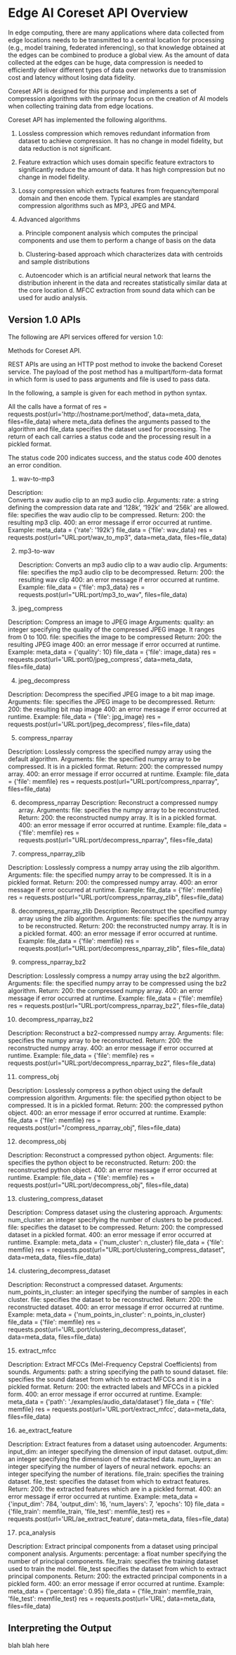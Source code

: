 
# Edge AI Coreset API Overview

In edge computing, there are many applications where data collected from edge locations needs to be transmitted to a central location for processing (e.g., model training, federated inferencing), so that knowledge obtained at the edges can be combined to produce a global view. As the amount of data collected at the edges can be huge, data compression is needed to efficiently deliver different types of data over networks due to transmission cost and latency without losing data fidelity.

Coreset API is designed for this purpose and implements a set of compression algorithms with the primary focus on the creation of AI models when collecting training data from edge locations. 

Coreset API has implemented the following algorithms.

1.	Lossless compression which removes redundant information from dataset to achieve compression. It has no change in model fidelity, but data reduction is not significant.

2.	Feature extraction which uses domain specific feature extractors to significantly reduce the amount of data. It has high compression but no change in model fidelity.

3.	Lossy compression which extracts features from frequency/temporal domain and then encode them. Typical examples are standard compression algorithms such as MP3, JPEG and MP4.

4.	Advanced algorithms

    a.	Principle component analysis which computes the principal components and use them to perform a change of basis on the data

    b.	Clustering-based approach which characterizes data with centroids and sample distributions

    c.	Autoencoder which is an artificial neural network that learns the distribution inherent in the data and recreates statistically similar data at the core location
    d.	MFCC extraction from sound data which can be used for audio analysis.



## Version 1.0 APIs
The following are API services offered for version 1.0:

Methods for Coreset API.

REST APIs are using an HTTP post method to invoke the backend Coreset service. The payload of the post method has a multipart/form-data format in which form is used to pass arguments and file is used to pass data. 

In the following, a sample is given for each method in python syntax. 

All the calls have a format of res = requests.post(url='http://hostname:port/method', data=meta_data, files=file_data) where meta_data defines the arguments passed to the algorithm and file_data specifies the dataset used for processing. The return of each call carries a status code and the processing result in a pickled format. 

The status code 200 indicates success, and the status code 400 denotes an error condition.


1.	wav-to-mp3

Description:  
Converts a wav audio clip to an mp3 audio clip.
Arguments: 
rate: a string defining the compression data rate and ‘128k’, ‘192k’ and ‘256k’ are allowed.
	          	file: specifies the wav audio clip to be compressed.
Return: 
200: the resulting mp3 clip.
400: an error message if error occurred at runtime.
Example:
meta_data = {'rate': '192k'}
file_data = {'file': wav_data}
res = requests.post(url="URL:port/wav_to_mp3", data=meta_data, files=file_data) 


2.	mp3-to-wav

 	Description:
Converts an mp3 audio clip to a wav audio clip.
 Arguments:
file: specifies the mp3 audio clip to be decompressed.
Return:
	200: the resulting wav clip
400: an error message if error occurred at runtime.
Example:
file_data = {'file': mp3_data}
res = requests.post(url="URL:port/mp3_to_wav", files=file_data)


3.	jpeg_compress

Description:
Compress an image to JPEG image
Arguments:
		quality: an integer specifying the quality of the compressed JPEG image. 
It ranges from 0 to 100.
		file: specifies the image to be compressed
Return:
		200: the resulting JPEG image
400: an error message if error occurred at runtime.
	Example:
meta_data = {'quality': 10}
file_data = {'file': image_data}
res = requests.post(url='URL:port0/jpeg_compress', data=meta_data, files=file_data)


4.	jpeg_decompress

Description:
Decompress the specified JPEG image to a bit map image.
Arguments:
		file: specifies the JPEG image to be decompressed.
Return:
	200: the resulting bit map image
400: an error message if error occurred at runtime.
Example:
file_data = {'file': jpg_image}
res = requests.post(url='URL:port/jpeg_decompress', files=file_data)

5.	compress_nparray

Description:
Losslessly compress the specified numpy array using the default algorithm.
Arguments:
		file: the specified numpy array to be compressed. It is in a pickled format.
Return:
	200: the compressed numpy array.
400: an error message if error occurred at runtime.
Example:
file_data = {'file': memfile}
res = requests.post(url="URL:port/compress_nparray", files=file_data)


6.	decompress_nparray
Description:
Reconstruct a compressed numpy array.
Arguments:
file: specifies the numpy array to be reconstructed.
Return:
		200: the reconstructed numpy array. It is in a pickled format.
400: an error message if error occurred at runtime.
           Example:
	file_data = {'file': memfile}
  res = requests.post(url="URL:port/decompress_nparray", files=file_data)



7.	compress_nparray_zlib

Description:
		Losslessly compress a numpy array using the zlib algorithm.
Arguments:
		file: the specified numpy array to be compressed. It is in a pickled format.
Return:
		200: the compressed numpy array.
400: an error message if error occurred at runtime.
Example:
file_data = {'file': memfile}
    	res = requests.post(url="URL:port/compress_nparray_zlib", files=file_data)




8.	decompress_nparray_zlib
Description:
Reconstruct the specified numpy array using the zlib algorithm.
Arguments:
file: specifies the numpy array to be reconstructed.
Return:
		200: the reconstructed numpy array. It is in a pickled format.
400: an error message if error occurred at runtime.
	Example:
		file_data = {'file': memfile}
res = requests.post(url="URL:port/decompress_nparray_zlib", files=file_data)



9.	compress_nparray_bz2

Description:
		Losslessly compress a numpy array using the bz2 algorithm.
Arguments:
		file: the specified numpy array to be compressed using the bz2 algorithm.
Return:
		200: the compressed numpy array.
400: an error message if error occurred at runtime.
Example:
file_data = {'file': memfile}
res = requests.post(url="URL:port/compress_nparray_bz2", files=file_data)


10.	decompress_nparray_bz2

Description:
Reconstruct a bz2-compressed numpy array.
Arguments:
file: specifies the numpy array to be reconstructed.
Return:
		200: the reconstructed numpy array.
400: an error message if error occurred at runtime.
	Example:
		file_data = {'file': memfile}
res = requests.post(url="URL:port/decompress_nparray_bz2", files=file_data)



11.	compress_obj

Description:
		Losslessly compress a python object using the default compression algorithm.
Arguments:
		file: the specified python object to be compressed. It is in a pickled format.
Return:
	200: the compressed python object.
400: an error message if error occurred at runtime.
Example:
file_data = {'file': memfile}
res = requests.post(url="/compress_nparray_obj", files=file_data)

12.	decompress_obj

Description:
Reconstruct a compressed python object.
Arguments:
file: specifies the python object to be reconstructed.
Return:
		200: the reconstructed python object.
400: an error message if error occurred at runtime.
	Example:
		file_data = {'file': memfile}
res = requests.post(url="URL:port/decompress_obj", files=file_data)



13.	clustering_compress_dataset

Description:
		Compress dataset using the clustering approach.
Arguments:
		num_cluster: an integer specifying the number of clusters to be produced.
		file: specifies the dataset to be compressed.
Return:
		200: the compressed dataset in a pickled format.
400: an error message if error occurred at runtime.
Example:
		meta_data = {'num_cluster': n_cluster}
file_data = {'file': memfile}
res = requests.post(url="URL:port/clustering_compress_dataset", data=meta_data, files=file_data)



14.	clustering_decompress_dataset

Description:
Reconstruct a compressed dataset.
Arguments:
num_points_in_cluster: an integer specifying the number of samples in each cluster.
file: specifies the dataset to be reconstructed.
Return:
		200: the reconstructed dataset.
400: an error message if error occurred at runtime.
           Example:
meta_data = {'num_points_in_cluster': n_points_in_cluster}
file_data = {'file': memfile}
res = requests.post(url='URL:port/clustering_decompress_dataset', data=meta_data, files=file_data)


15.	extract_mfcc

Description:
		Extract MFCCs (Mel-Frequency Cepstral Coefficients) from sounds.
Arguments:
		path: a string specifying the path to sound dataset.
file: specifies the sound dataset from which to extract MFCCs and it is in a pickled      format.
Return:
		200: the extracted labels and MFCCs in a pickled form.
400: an error message if error occurred at runtime.
Example:
		meta_data = {'path': './examples/audio_data/dataset'}
file_data = {'file': memfile}
res = requests.post(url='URL:port/extract_mfcc', data=meta_data, files=file_data)











16.	ae_extract_feature

Description:
	Extract features from a dataset using autoencoder.
Arguments:
	input_dim: an integer specifying the dimension of input dataset.
	output_dim: an integer specifying the dimension of the extracted data.
	num_layers: an integer specifying the number of layers of neural network.
	epochs: an integer specifying the number of iterations.
	file_train: specifies the training dataset.
	file_test: specifies the dataset from which to extract features.
Return:
	200: the extracted features which are in a pickled format.
400: an error message if error occurred at runtime.
Example:
    	meta_data = {'input_dim': 784, 'output_dim': 16, 'num_layers': 7, 'epochs': 10}
file_data = {'file_train': memfile_train, 'file_test': memfile_test}
res = requests.post(url='URL/ae_extract_feature',      data=meta_data, files=file_data)



17.	pca_analysis

Description:
		Extract principal components from a dataset using principal component analysis.
Arguments:
		percentage: a float number specifying the number of principal components.
		file_train: specifies the training dataset used to train the model.
		file_test specifies the dataset from which to extract principal components.
Return:
	200: the extracted principal components in a pickled form.
 	400: an error message if error occurred at runtime.
Example:
    	meta_data = {'percentage': 0.95}
    	file_data = {'file_train': memfile_train, 'file_test': memfile_test}
res = requests.post(url='URL', data=meta_data, files=file_data)
		

## Interpreting the Output
 
blah blah here


